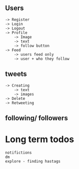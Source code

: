 ## Users
    -> Register
    -> Login
    -> Logout
    -> Profile
        -> Image
        -> text
        -> follow button
    -> Feed
        -> users feed only
        -> user + who they follow
    
## tweets
    -> Creating
        -> text
        -> images
    -> Delete
    -> Retweeting

## following/ followers

# Long term todos
    notifictions
    dm
    explore - finding hastags
    